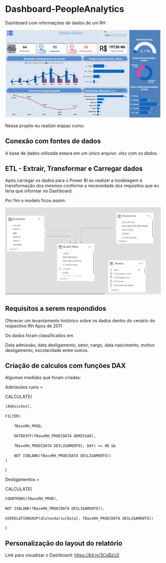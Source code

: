 # Dashboard-PeopleAnalytics

Dashboard com informações de dados de um RH

![Dashboard](https://github.com/MatheusFCBarros/Dashboard-PeopleAnalytics/blob/main/DashboardRH.png)
 
Nesse projeto eu realizei etapas como:

## Conexão com fontes de dados

A base de dados utilizada estava em um único arquivo .xlsx com os dados.

## ETL - Extrair, Transformar e Carregar dados

Após carregar os dados para o Power BI eu realizei a modelagem e transformação dos mesmos conforme a necessidade dos requisitos que eu teria que informar no Dashboard.

Por fim o modelo ficou assim:

![Modelo](https://github.com/MatheusFCBarros/Dashboard-PeopleAnalytics/blob/main/Modelo.png)

## Requisitos a serem respondidos

Oferecer um levantamento histórico sobre os dados dentro do cenário do respectivo RH Apos de 2011

Os dados foram classificados em

Data admissão, data desligamento, setor, cargo, data nascimento, motivo desligamento, escolaridade entre outros.

## Criação de calculos com funções DAX

Algumas medidas que foram criadas:

Admissões ruins = 

 CALCULATE(
 
    [Admissões],
    
    FILTER(
    
        fBaseRH_PROD,
        
        DATEDIFF(fBaseRH_PROD[DATA ADMISSAO], 
        
        fBaseRH_PROD[DATA DESLIGAMENTO], DAY) <= 90 &&
        
        NOT ISBLANK(fBaseRH_PROD[DATA DESLIGAMENTO])
    )
    
)
                 
    
Desligamentos = 

CALCULATE(

    COUNTROWS(fBaseRH_PROD),
    
    NOT ISBLANK(fBaseRH_PROD[DATA DESLIGAMENTO]),
    
    USERELATIONSHIP(dCalendario[Data], fBaseRH_PROD[DATA DESLIGAMENTO])
    
)
    
## Personalização do layout do relatório


Link para visualizar o Dashboard: https://bit.ly/3CsBzU2
